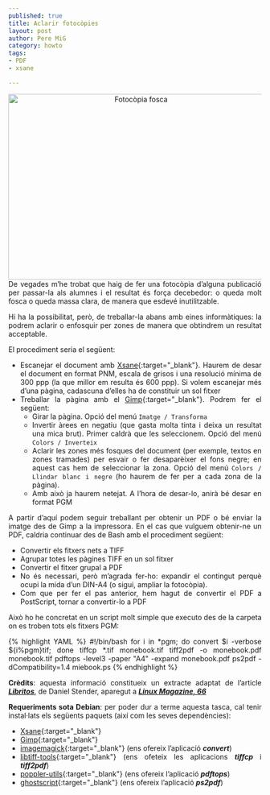 ```yaml
--- 
published: true
title: Aclarir fotocòpies 
layout: post
author: Pere MiG
category: howto
tags: 
- PDF
- xsane

---
```

<div style="text-align:center" markdown="1">
<img title="Fotocòpia fosca" src="https://i2.wp.com/lh5.ggpht.com/_FSc4oex43IM/TH0EvqR9HBI/AAAAAAAAbiA/L1E2nFY2g7c/s512/L1160785.JPG" alt="Fotocòpia fosca" width="512" height="369" />
</div>
<div style="text-align:justify" markdown="1">
De vegades m’he trobat que haig de fer una fotocòpia d’alguna publicació per passar-la als alumnes i el resultat és força decebedor: o queda molt fosca o queda massa clara, de manera que esdevé inutilitzable.

Hi ha la possibilitat, però, de treballar-la abans amb eines informàtiques: la podrem aclarir o enfosquir per zones de manera que obtindrem un resultat acceptable.

<!-- more -->

El procediment seria el següent:

  - Escanejar el document amb [Xsane](http://www.xsane.org/){:target="_blank"}. Haurem de desar el document en format PNM, escala de grisos i una resolució mínima de 300 ppp (la que millor em resulta és 600 ppp). Si volem escanejar més d’una pàgina, cadascuna d’elles ha de constituir un sol fitxer
  - Treballar la pàgina amb el [Gimp](http://www.gimp.org/){:target="_blank"}. Podrem fer el següent:
     - Girar la pàgina. Opció del menú `Imatge / Transforma`
     - Invertir àrees en negatiu (que gasta molta tinta i deixa un resultat una mica brut). Primer caldrà que les seleccionem. Opció del menú `Colors / Inverteix`
     - Aclarir les zones més fosques del document (per exemple, textos en zones tramades) per esvair o fer desaparèixer el fons negre; en aquest cas hem de seleccionar la zona. Opció del menú `Colors / Llindar blanc i negre` (ho haurem de fer per a cada zona de la pàgina).
     - Amb això ja haurem netejat. A l’hora de desar-lo, anirà bé desar en format PGM

A partir d’aquí podem seguir treballant per obtenir un PDF o bé enviar la imatge des de Gimp a la impressora. En el cas que vulguem obtenir-ne un PDF, caldria continuar des de Bash amb el procediment següent:

  -  Convertir els fitxers nets a TIFF
  -  Agrupar totes les pàgines TIFF en un sol fitxer
  -  Convertir el fitxer grupal a PDF
  -  No és necessari, però m’agrada fer-ho: expandir el contingut perquè ocupi la mida d’un DIN-A4 (o sigui, ampliar la fotocòpia).
  -  Com que per fer el pas anterior, hem hagut de convertir el PDF a PostScript, tornar a convertir-lo a PDF

Això ho he concretat en un script molt simple que executo des de la carpeta on es troben tots els fitxers PGM:

{% highlight YAML %}
#!/bin/bash
for i in *pgm; do convert $i -verbose ${i%pgm}tif; done
tiffcp *.tif monebook.tif
tiff2pdf -o monebook.pdf monebook.tif
pdftops -level3 -paper "A4" -expand monebook.pdf
ps2pdf -dCompatibility=1.4 miebook.ps
{% endhighlight %}

**Crèdits**: aquesta informació constitueix un extracte adaptat de l’article ***[Libritos](http://www.linux-magazine.es/issue/66/070-073_CreaciondeEbooksLM66.pdf)***, de Daniel Stender, aparegut a ***[Linux Magazine, 66](http://www.linux-magazine.es/issue/66)***

**Requeriments sota Debian**: per poder dur a terme aquesta tasca, cal tenir instal·lats els següents paquets (així com les seves dependències):

   - [Xsane](http://packages.debian.org/stable/xsane){:target="_blank"}
   - [Gimp](http://packages.debian.org/stable/gimp){:target="_blank"}
   - [imagemagick](http://packages.debian.org/stable/imagemagick){:target="_blank"} (ens ofereix l’aplicació ***convert***)
   - [libtiff-tools](http://packages.debian.org/stable/libtiff-tools){:target="_blank"} (ens ofeteix les aplicacions ***tiffcp*** i ***tiff2pdf***)
   - [poppler-utils](http://packages.debian.org/stable/poppler-utils){:target="_blank"} (ens ofereix l’aplicació ***pdftops***)
   - [ghostscript](http://packages.debian.org/stable/ghostscript){:target="_blank"} (ens ofereix l’aplicació ***ps2pdf***)

</div>